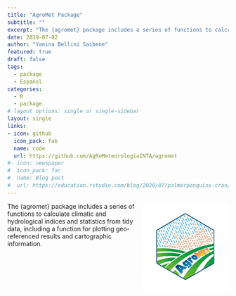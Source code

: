 ```yaml
---
title: "AgroMet Package"
subtitle: ""
excerpt: "The {agromet} package includes a series of functions to calculate climatic and hydrological indices and statistics from tidy data."
date: 2019-07-02
author: "Yanina Bellini Saibene"
featured: true
draft: false
tags:
  - package
  - Español
categories:
  - R
  - package
# layout options: single or single-sidebar
layout: single
links:
- icon: github
  icon_pack: fab
  name: code
  url: https://github.com/AgRoMeteorologiaINTA/agromet
#- icon: newspaper
#  icon_pack: far
#  name: Blog post
#  url: https://education.rstudio.com/blog/2020/07/palmerpenguins-cran/
---
```


<img src='featured.jpg' align="right" height="200" alt='Hex sticker of the package. Shows a rainf of 0 and 1 and a field with the word AgroMet.'/>

The {agromet} package includes a series of functions to calculate climatic and hydrological indices and statistics from tidy data, including a function for plotting geo-referenced results and cartographic information. 


